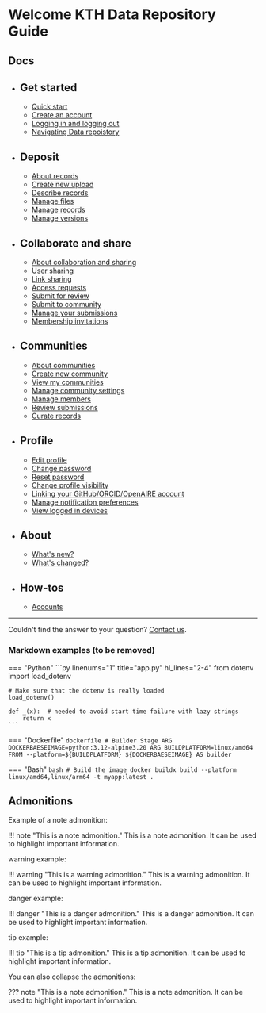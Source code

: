 <!-- markdownlint-disable MD007 -->

# Welcome KTH Data Repository Guide

## Docs

<div class="grid cards" markdown>

- ## Get started

    - [Quick start](#)
    - [Create an account](#)
    - [Logging in and logging out](#)
    - [Navigating Data repoistory](#)

- ## Deposit

    - [About records](#)
    - [Create new upload](#)
    - [Describe records](#)
    - [Manage files](#)
    - [Manage records](#)
    - [Manage versions](#)

- ## Collaborate and share

    - [About collaboration and sharing](#)
    - [User sharing](#)
    - [Link sharing](#)
    - [Access requests](#)
    - [Submit for review](#)
    - [Submit to community](#)
    - [Manage your submissions](#)
    - [Membership invitations](#)

- ## Communities

    - [About communities](#)
    - [Create new community](#)
    - [View my communities](#)
    - [Manage community settings](#)
    - [Manage members](#)
    - [Review submissions](#)
    - [Curate records](#)

- ## Profile

    - [Edit profile](#)
    - [Change password](#)
    - [Reset password](#)
    - [Change profile visibility](#)
    - [Linking your GitHub/ORCID/OpenAIRE account](#)
    - [Manage notification preferences](#)
    - [View logged in devices](#)

- ## About

    - [What's new?](#)
    - [What's changed?](#)

- ## How-tos

    - [Accounts](#)

</div>

---

Couldn't find the answer to your question? [Contact us](https://www.kth.se/om/fakta).

### Markdown examples (to be removed)

=== "Python"
    ```py linenums="1" title="app.py" hl_lines="2-4"
    from dotenv import load_dotenv

    # Make sure that the dotenv is really loaded
    load_dotenv()

    def _(x):  # needed to avoid start time failure with lazy strings
        return x
    ```

=== "Dockerfile"
    ```dockerfile
    # Builder Stage
    ARG DOCKERBAESEIMAGE=python:3.12-alpine3.20
    ARG BUILDPLATFORM=linux/amd64
    FROM --platform=${BUILDPLATFORM} ${DOCKERBAESEIMAGE} AS builder
    ```

=== "Bash"
    ```bash
    # Build the image
    docker buildx build --platform linux/amd64,linux/arm64 -t myapp:latest .
    ```

## Admonitions

Example of a note admonition:

!!! note "This is a note admonition."
    This is a note admonition. It can be used to highlight important information.

warning example:

!!! warning "This is a warning admonition."
    This is a warning admonition. It can be used to highlight important information.

danger example:

!!! danger "This is a danger admonition."
    This is a danger admonition. It can be used to highlight important information.

tip example:

!!! tip "This is a tip admonition."
    This is a tip admonition. It can be used to highlight important information.

You can also collapse the admonitions:

??? note "This is a note admonition."
    This is a note admonition. It can be used to highlight important information.
